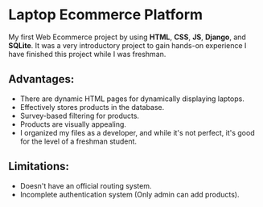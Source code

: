 # Laptop Ecommerce Platform

My first Web Ecommerce project by using **HTML**, **CSS**, **JS**, **Django**, and **SQLite**. It was a very introductory project to gain hands-on experience I have finished this project while I was freshman.

## Advantages:
- There are dynamic HTML pages for dynamically displaying laptops.
- Effectively stores products in the database.
- Survey-based filtering for products.
- Products are visually appealing.
- I organized my files as a developer, and while it's not perfect, it's good for the level of a freshman student.

## Limitations:
- Doesn't have an official routing system.
- Incomplete authentication system (Only admin can add products).

